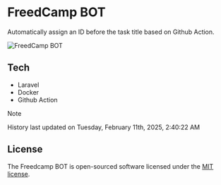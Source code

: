 # FreedCamp BOT

Automatically assign an ID before the task title based on Github Action.

![FreedCamp BOT](https://repository-images.githubusercontent.com/737932867/7d34798b-2680-471c-b089-a78a718d3d6a)

## Tech

- Laravel
- Docker
- Github Action

> [!NOTE]  
> History last updated on Tuesday, February 11th, 2025, 2:40:22 AM

## License

The Freedcamp BOT is open-sourced software licensed under the [MIT license](https://opensource.org/licenses/MIT).
